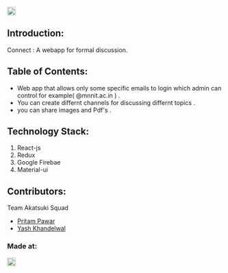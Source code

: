 <p align="center">
</p>

<a href="https://hack36.com"> <img src="http://bit.ly/BuiltAtHack36" height=20px> </a>


## Introduction:
  Connect :   A webapp for formal discussion.
  
## Table of Contents:
* Web app that allows only some specific emails to login which admin can control for example( @mnnit.ac.in ) .
* You can create differnt channels for discussing differnt topics .
* you can share images and Pdf's .

## Technology Stack:
  1) React-js
  2) Redux
  3) Google Firebae
  4) Material-ui
  

## Contributors:

Team Akatsuki Squad

* [Pritam Pawar](https://github.com/pritamp17)
* [Yash Khandelwal](https://github.com/yash24septem)

### Made at:
<a href="https://hack36.com"> <img src="http://bit.ly/BuiltAtHack36" height=20px> </a>
